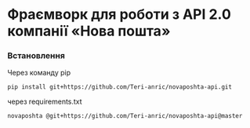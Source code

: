 # Фраємворк для роботи з API 2.0 компанії «Нова пошта»
### Встановлення
Через команду pip  
```commandline
pip install git+https://github.com/Teri-anric/novaposhta-api.git
```
через requirements.txt
```text
novaposhta @git+https://github.com/Teri-anric/novaposhta-api@master
```